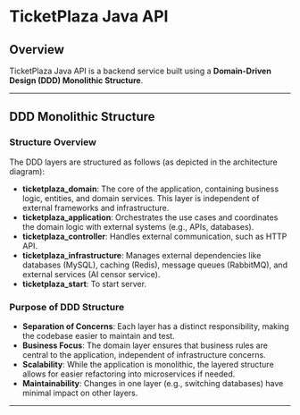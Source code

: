 # TicketPlaza Java API

## Overview
TicketPlaza Java API is a backend service built using a **Domain-Driven Design (DDD) Monolithic Structure**.

---

## DDD Monolithic Structure

### Structure Overview
The DDD layers are structured as follows (as depicted in the architecture diagram):

- **ticketplaza_domain**: The core of the application, containing business logic, entities, and domain services. This layer is independent of external frameworks and infrastructure.
- **ticketplaza_application**: Orchestrates the use cases and coordinates the domain logic with external systems (e.g., APIs, databases).
- **ticketplaza_controller**: Handles external communication, such as HTTP API.
- **ticketplaza_infrastructure**: Manages external dependencies like databases (MySQL), caching (Redis), message queues (RabbitMQ), and external services (AI censor service).
- **ticketplaza_start**: To start server.

### Purpose of DDD Structure
- **Separation of Concerns**: Each layer has a distinct responsibility, making the codebase easier to maintain and test.
- **Business Focus**: The domain layer ensures that business rules are central to the application, independent of infrastructure concerns.
- **Scalability**: While the application is monolithic, the layered structure allows for easier refactoring into microservices if needed.
- **Maintainability**: Changes in one layer (e.g., switching databases) have minimal impact on other layers.

---